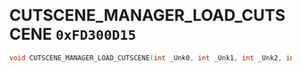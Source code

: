 # CUTSCENE_MANAGER_LOAD_CUTSCENE `0xFD300D15`

```cpp
void CUTSCENE_MANAGER_LOAD_CUTSCENE(int _Unk0, int _Unk1, int _Unk2, int _Unk3, int _Unk4, int _Unk5);
```